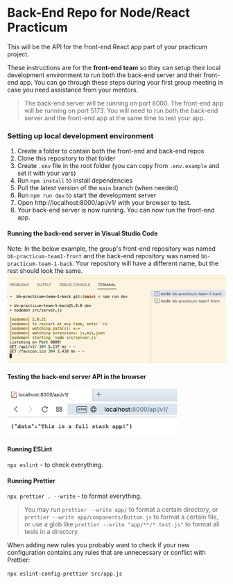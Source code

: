 # Back-End Repo for Node/React Practicum

This will be the API for the front-end React app part of your practicum project.

These instructions are for the **front-end team** so they can setup their local development environment to run 
both the back-end server and their front-end app. You can go through these steps during your first group meeting 
in case you need assistance from your mentors.

>The back-end server will be running on port 8000. The front-end app will be running on port 5173. You will need to run both the back-end server and the front-end app at the same time to test your app.

### Setting up local development environment

1. Create a folder to contain both the front-end and back-end repos
2. Clone this repository to that folder
3. Create `.env` file in the root folder (you can copy from `.env.example` and set it with your vars)
4. Run `npm install` to install dependencies
5. Pull the latest version of the `main` branch (when needed)
6. Run `npm run dev` to start the development server
7. Open http://localhost:8000/api/v1/ with your browser to test.
8. Your back-end server is now running. You can now run the front-end app.

#### Running the back-end server in Visual Studio Code

Note: In the below example, the group's front-end repository was named `bb-practicum-team1-front` and the back-end repository was named `bb-practicum-team-1-back`. Your repository will have a different name, but the rest should look the same.
![vsc running](images/back-end-running-vsc.png)

#### Testing the back-end server API in the browser

![browser server](images/back-end-running-browser.png)

#### Running ESLint

`npx eslint` - to check everything.

#### Running Prettier

`npx prettier . --write` - to format everything.

> You may run `prettier --write app/` to format a certain directory,
> or `prettier --write app/components/Button.js` to format a certain file,
> or use a glob like `prettier --write "app/**/*.test.js"` to format all tests in a directory.

When adding new rules you probably want to check if your new configuration contains any rules that are unnecessary or
conflict with Prettier:

`npx eslint-config-prettier src/app.js`
